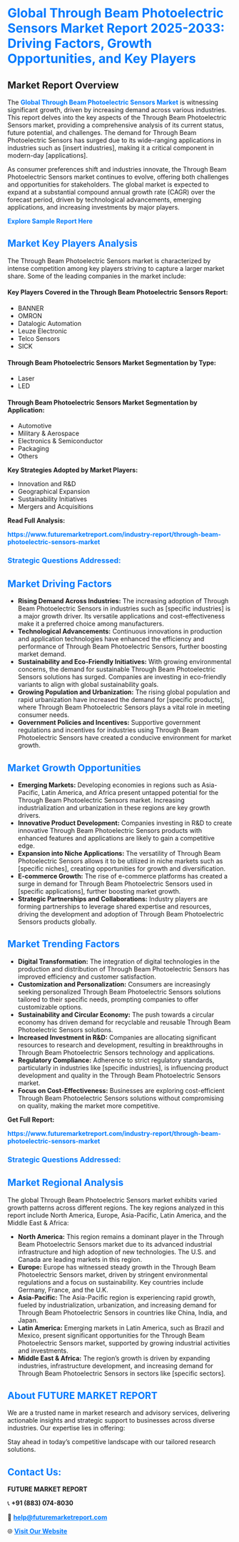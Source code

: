 <h1 style="color: #007BFF;">Global Through Beam Photoelectric Sensors Market Report 2025-2033: Driving Factors, Growth Opportunities, and Key Players</h1>

<section id="overview">
<h2>Market Report Overview</h2>
<p>The <a href="https://www.futuremarketreport.com/industry-report/through-beam-photoelectric-sensors-market" style="color: #007BFF; text-decoration: none;"><strong>Global Through Beam Photoelectric Sensors Market</strong></a> is witnessing significant growth, driven by increasing demand across various industries. This report delves into the key aspects of the Through Beam Photoelectric Sensors market, providing a comprehensive analysis of its current status, future potential, and challenges. The demand for Through Beam Photoelectric Sensors has surged due to its wide-ranging applications in industries such as [insert industries], making it a critical component in modern-day [applications].</p>
<p>As consumer preferences shift and industries innovate, the Through Beam Photoelectric Sensors market continues to evolve, offering both challenges and opportunities for stakeholders. The global market is expected to expand at a substantial compound annual growth rate (CAGR) over the forecast period, driven by technological advancements, emerging applications, and increasing investments by major players.</p>
</section>

<section id="overview">
<p><a href="https://www.futuremarketreport.com/request-sample/reportId=75234" style="color: #007BFF; text-decoration: none;"><strong>Explore Sample Report Here</strong></a></p>
</section>

<section id="key-players">
<h2 style="color: #007BFF;">Market Key Players Analysis</h2>
<p>The Through Beam Photoelectric Sensors market is characterized by intense competition among key players striving to capture a larger market share. Some of the leading companies in the market include:</p>
<h4>Key Players Covered in the Through Beam Photoelectric Sensors Report:</h4>
<ul><li>BANNER</li><li>OMRON</li><li>Datalogic Automation</li><li>Leuze Electronic</li><li>Telco Sensors</li><li>SICK</li></ul>
<h4>Through Beam Photoelectric Sensors Market Segmentation by Type:</h4>
<ul><li>Laser</li><li>LED</li></ul>

<h4>Through Beam Photoelectric Sensors Market Segmentation by Application:</h4>
<ul><li>Automotive</li><li>Military &amp; Aerospace</li><li>Electronics &amp; Semiconductor</li><li>Packaging</li><li>Others</li></ul>
<p><strong>Key Strategies Adopted by Market Players:</strong></p>
<ul>
<li>Innovation and R&D</li>
<li>Geographical Expansion</li>
<li>Sustainability Initiatives</li>
<li>Mergers and Acquisitions</li>
</ul>
</section>

<section>
<p><strong>Read Full Analysis: </strong></p><a href="https://www.futuremarketreport.com/industry-report/through-beam-photoelectric-sensors-market" style="color: #007BFF; text-decoration: none;"><strong>https://www.futuremarketreport.com/industry-report/through-beam-photoelectric-sensors-market</strong></a>
<h3 style="color: #007BFF;">Strategic Questions Addressed:</h3>
</section>

<section id="driving-factors">
<h2 style="color: #007BFF;">Market Driving Factors</h2>
<ul>
<li><strong>Rising Demand Across Industries:</strong> The increasing adoption of Through Beam Photoelectric Sensors in industries such as [specific industries] is a major growth driver. Its versatile applications and cost-effectiveness make it a preferred choice among manufacturers.</li>
<li><strong>Technological Advancements:</strong> Continuous innovations in production and application technologies have enhanced the efficiency and performance of Through Beam Photoelectric Sensors, further boosting market demand.</li>
<li><strong>Sustainability and Eco-Friendly Initiatives:</strong> With growing environmental concerns, the demand for sustainable Through Beam Photoelectric Sensors solutions has surged. Companies are investing in eco-friendly variants to align with global sustainability goals.</li>
<li><strong>Growing Population and Urbanization:</strong> The rising global population and rapid urbanization have increased the demand for [specific products], where Through Beam Photoelectric Sensors plays a vital role in meeting consumer needs.</li>
<li><strong>Government Policies and Incentives:</strong> Supportive government regulations and incentives for industries using Through Beam Photoelectric Sensors have created a conducive environment for market growth.</li>
</ul>
</section>

<section id="growth-opportunities">
<h2 style="color: #007BFF;">Market Growth Opportunities</h2>
<ul>
<li><strong>Emerging Markets:</strong> Developing economies in regions such as Asia-Pacific, Latin America, and Africa present untapped potential for the Through Beam Photoelectric Sensors market. Increasing industrialization and urbanization in these regions are key growth drivers.</li>
<li><strong>Innovative Product Development:</strong> Companies investing in R&D to create innovative Through Beam Photoelectric Sensors products with enhanced features and applications are likely to gain a competitive edge.</li>
<li><strong>Expansion into Niche Applications:</strong> The versatility of Through Beam Photoelectric Sensors allows it to be utilized in niche markets such as [specific niches], creating opportunities for growth and diversification.</li>
<li><strong>E-commerce Growth:</strong> The rise of e-commerce platforms has created a surge in demand for Through Beam Photoelectric Sensors used in [specific applications], further boosting market growth.</li>
<li><strong>Strategic Partnerships and Collaborations:</strong> Industry players are forming partnerships to leverage shared expertise and resources, driving the development and adoption of Through Beam Photoelectric Sensors products globally.</li>
</ul>
</section>

<section id="trending-factors">
<h2 style="color: #007BFF;">Market Trending Factors</h2>
<ul>
<li><strong>Digital Transformation:</strong> The integration of digital technologies in the production and distribution of Through Beam Photoelectric Sensors has improved efficiency and customer satisfaction.</li>
<li><strong>Customization and Personalization:</strong> Consumers are increasingly seeking personalized Through Beam Photoelectric Sensors solutions tailored to their specific needs, prompting companies to offer customizable options.</li>
<li><strong>Sustainability and Circular Economy:</strong> The push towards a circular economy has driven demand for recyclable and reusable Through Beam Photoelectric Sensors solutions.</li>
<li><strong>Increased Investment in R&D:</strong> Companies are allocating significant resources to research and development, resulting in breakthroughs in Through Beam Photoelectric Sensors technology and applications.</li>
<li><strong>Regulatory Compliance:</strong> Adherence to strict regulatory standards, particularly in industries like [specific industries], is influencing product development and quality in the Through Beam Photoelectric Sensors market.</li>
<li><strong>Focus on Cost-Effectiveness:</strong> Businesses are exploring cost-efficient Through Beam Photoelectric Sensors solutions without compromising on quality, making the market more competitive.</li>
</ul>
</section>

<section>
<p><strong>Get Full Report: </strong></p><a href="https://www.futuremarketreport.com/industry-report/through-beam-photoelectric-sensors-market" style="color: #007BFF; text-decoration: none;"><strong>https://www.futuremarketreport.com/industry-report/through-beam-photoelectric-sensors-market</strong></a>
<h3 style="color: #007BFF;">Strategic Questions Addressed:</h3>
</section>


<section id="regional-analysis">
<h2 style="color: #007BFF;">Market Regional Analysis</h2>
<p>The global Through Beam Photoelectric Sensors market exhibits varied growth patterns across different regions. The key regions analyzed in this report include North America, Europe, Asia-Pacific, Latin America, and the Middle East & Africa:</p>
<ul>
<li><strong>North America:</strong> This region remains a dominant player in the Through Beam Photoelectric Sensors market due to its advanced industrial infrastructure and high adoption of new technologies. The U.S. and Canada are leading markets in this region.</li>
<li><strong>Europe:</strong> Europe has witnessed steady growth in the Through Beam Photoelectric Sensors market, driven by stringent environmental regulations and a focus on sustainability. Key countries include Germany, France, and the U.K.</li>
<li><strong>Asia-Pacific:</strong> The Asia-Pacific region is experiencing rapid growth, fueled by industrialization, urbanization, and increasing demand for Through Beam Photoelectric Sensors in countries like China, India, and Japan.</li>
<li><strong>Latin America:</strong> Emerging markets in Latin America, such as Brazil and Mexico, present significant opportunities for the Through Beam Photoelectric Sensors market, supported by growing industrial activities and investments.</li>
<li><strong>Middle East & Africa:</strong> The region’s growth is driven by expanding industries, infrastructure development, and increasing demand for Through Beam Photoelectric Sensors in sectors like [specific sectors].</li>
</ul>
</section>

<footer>
<h2 style="color: #007BFF;">About FUTURE MARKET REPORT</h2>
<p>We are a trusted name in market research and advisory services, delivering actionable insights and strategic support to businesses across diverse industries. Our expertise lies in offering:</p>

<p>Stay ahead in today’s competitive landscape with our tailored research solutions.</p>

<h2 style="color: #007BFF;">Contact Us:</h2>
<p><strong>FUTURE MARKET REPORT</strong></p>
<p>📞 <strong>+91 (883) 074-8030</strong></p>
<p>📧 <strong><a href="mailto:help@futuremarketreport.com" style="color: #007BFF;">help@futuremarketreport.com</a></strong></p>
<p>🌐 <strong><a href="https://www.futuremarketreport.com/" style="color: #007BFF;">Visit Our Website</a></strong></p>
</footer>